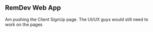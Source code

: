 ## RemDev Web App 

Am pushing the Client SignUp page. The UI/UX guys would still need to work on the pages
